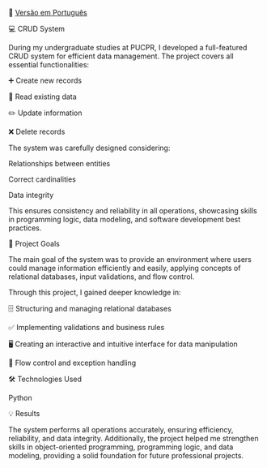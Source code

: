 📘 [Versão em Português](Readme-ptBR.md)

💻 CRUD System

During my undergraduate studies at PUCPR, I developed a full-featured CRUD system for efficient data management. The project covers all essential functionalities:

➕ Create new records

📄 Read existing data

✏️ Update information

❌ Delete records

The system was carefully designed considering:

Relationships between entities

Correct cardinalities

Data integrity

This ensures consistency and reliability in all operations, showcasing skills in programming logic, data modeling, and software development best practices.

🎯 Project Goals

The main goal of the system was to provide an environment where users could manage information efficiently and easily, applying concepts of relational databases, input validations, and flow control.

Through this project, I gained deeper knowledge in:

🗄️ Structuring and managing relational databases

✅ Implementing validations and business rules

🖥️ Creating an interactive and intuitive interface for data manipulation

🔄 Flow control and exception handling

🛠️ Technologies Used

Python

💡 Results

The system performs all operations accurately, ensuring efficiency, reliability, and data integrity. Additionally, the project helped me strengthen skills in object-oriented programming, programming logic, and data modeling, providing a solid foundation for future professional projects.